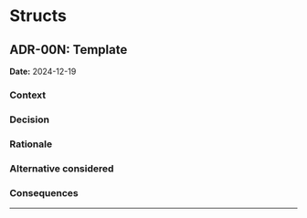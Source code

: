 # Structs

## ADR-00N: Template

**Date:** 2024-12-19

### Context

### Decision

### Rationale

### Alternative considered

### Consequences

---